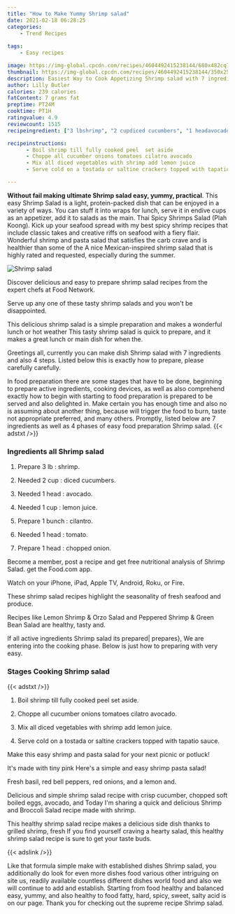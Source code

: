 ```yaml
---
title: "How to Make Yummy Shrimp salad"
date: 2021-02-18 06:28:25
categories:
    - Trend Recipes
    
tags:
    - Easy recipes

image: https://img-global.cpcdn.com/recipes/4604492415238144/680x482cq70/shrimp-salad-recipe-main-photo.jpg
thumbnail: https://img-global.cpcdn.com/recipes/4604492415238144/350x250cq70/shrimp-salad-recipe-main-photo.jpg
description: Easiest Way to Cook Appetizing Shrimp salad with 7 ingredients and 4 stages of easy cooking.
author: Lilly Butler
calories: 239 calories
fatContent: 7 grams fat
preptime: PT24M
cooktime: PT1H
ratingvalue: 4.9
reviewcount: 1515
recipeingredient: ["3 lbshrimp", "2 cupdiced cucumbers", "1 headavocado", "1 cuplemon juice", "1 bunchcilantro", "1 headtomato", "1 headchopped onion"]

recipeinstructions: 
      - Boil shrimp till fully cooked peel  set aside 
      - Choppe all cucumber onions tomatoes cilatro avocado 
      - Mix all diced vegetables with shrimp add lemon juice 
      - Serve cold on a tostada or saltine crackers topped with tapatio sauce

---
```




**Without fail making ultimate Shrimp salad easy, yummy, practical**. This easy Shrimp Salad is a light, protein-packed dish that can be enjoyed in a variety of ways. You can stuff it into wraps for lunch, serve it in endive cups as an appetizer, add it to salads as the main. Thai Spicy Shrimps Salad (Plah Koong). Kick up your seafood spread with my best spicy shrimp recipes that include classic takes and creative riffs on seafood with a fiery flair. Wonderful shrimp and pasta salad that satisfies the carb crave and is healthier than some of the A nice Mexican-inspired shrimp salad that is highly rated and requested, especially during the summer.


![Shrimp salad](https://img-global.cpcdn.com/recipes/4604492415238144/680x482cq70/shrimp-salad-recipe-main-photo.jpg "Shrimp salad")



Discover delicious and easy to prepare shrimp salad recipes from the expert chefs at Food Network.

Serve up any one of these tasty shrimp salads and you won&#39;t be disappointed.

This delicious shrimp salad is a simple preparation and makes a wonderful lunch or hot weather This tasty shrimp salad is quick to prepare, and it makes a great lunch or main dish for when the.


Greetings all, currently you can make dish Shrimp salad with 7 ingredients and also 4 steps. Listed below this is exactly how to prepare, please carefully carefully.

In food preparation there are some stages that have to be done, beginning to prepare active ingredients, cooking devices, as well as also comprehend exactly how to begin with starting to food preparation is prepared to be served and also delighted in. Make certain you has enough time and also no is assuming about another thing, because will trigger the food to burn, taste not appropriate preferred, and many others. Promptly, listed below are 7 ingredients as well as 4 phases of easy food preparation Shrimp salad.
{{< adstxt />}}

### Ingredients all Shrimp salad


1. Prepare 3 lb : shrimp.

1. Needed 2 cup : diced cucumbers.

1. Needed 1 head : avocado.

1. Needed 1 cup : lemon juice.

1. Prepare 1 bunch : cilantro.

1. Needed 1 head : tomato.

1. Prepare 1 head : chopped onion.


Become a member, post a recipe and get free nutritional analysis of Shrimp Salad. get the Food.com app.

Watch on your iPhone, iPad, Apple TV, Android, Roku, or Fire.

These shrimp salad recipes highlight the seasonality of fresh seafood and produce.

Recipes like Lemon Shrimp &amp; Orzo Salad and Peppered Shrimp &amp; Green Bean Salad are healthy, tasty and.


If all active ingredients Shrimp salad its prepared| prepares}, We are entering into the cooking phase. Below is just how to preparing with very easy.

### Stages Cooking Shrimp salad

{{< adstxt />}}


1. Boil shrimp till fully cooked peel  set aside.



1. Choppe all cucumber onions tomatoes cilatro avocado.



1. Mix all diced vegetables with shrimp add lemon juice.



1. Serve cold on a tostada or saltine crackers topped with tapatio sauce.




Make this easy shrimp and pasta salad for your next picnic or potluck!

It&#39;s made with tiny pink Here&#39;s a simple and easy shrimp pasta salad!

Fresh basil, red bell peppers, red onions, and a lemon and.

Delicious and simple shrimp salad recipe with crisp cucumber, chopped soft boiled eggs, avocado, and Today I&#39;m sharing a quick and delicious Shrimp and Broccoli Salad recipe made with shrimp.

This healthy shrimp salad recipe makes a delicious side dish thanks to grilled shrimp, fresh If you find yourself craving a hearty salad, this healthy shrimp salad recipe is sure to get your taste buds.


{{< adslink />}}

Like that formula simple make with established dishes Shrimp salad, you additionally do look for even more dishes food various other intriguing on site us, readily available countless different dishes world food and also we will continue to add and establish. Starting from food healthy and balanced easy, yummy, and also healthy to food fatty, hard, spicy, sweet, salty acid is on our page. Thank you for checking out the supreme recipe Shrimp salad.
